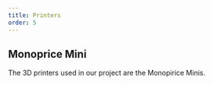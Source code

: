 ```yaml
---
title: Printers
order: 5
---
```


<!-- ## Monoprice Mini Printers -->
## Monoprice Mini
The 3D printers used in our project are the Monopirice Minis.
